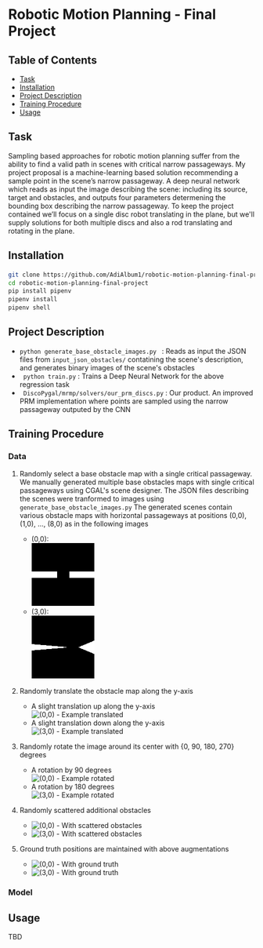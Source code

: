 # Robotic Motion Planning - Final Project

## Table of Contents

- [Task](#task)
- [Installation](#installation)
- [Project Description](#project_description)
- [Training Procedure](#training_procedure)
- [Usage](#usage)

## Task
Sampling based approaches for robotic motion planning suffer from the ability to find a valid path in scenes with critical narrow passageways. My project proposal is a machine-learning based solution recommending a sample point in the scene’s narrow passageway.
A deep neural network which reads as input the image describing the scene: including its source, target and obstacles, and outputs four parameters determening the bounding box describing the narrow passageway.
To keep the project contained we’ll focus on a single disc robot translating in the plane, but we'll supply solutions for both multiple discs and also a rod translating and rotating in the plane.

## Installation
```sh
git clone https://github.com/AdiAlbum1/robotic-motion-planning-final-project
cd robotic-motion-planning-final-project
pip install pipenv
pipenv install
pipenv shell
```

## Project Description
- ```python generate_base_obstacle_images.py ``` : Reads as input the JSON files from ```input_json_obstacles/``` contatining the scene's description, and generates binary images of the scene's obstacles
- ``` python train.py``` : Trains a Deep Neural Network for the above regression task
- ``` DiscoPygal/mrmp/solvers/our_prm_discs.py``` : Our product. An improved PRM implementation where points are sampled using the narrow passageway outputed by the CNN

## Training Procedure
### Data
1. Randomly select a base obstacle map with a single critical passageway.
   <br>We manually generated multiple base obstacles maps with single critical passageways using CGAL's scene designer.
   The JSON files describing the scenes were tranformed to images using ```generate_base_obstacle_images.py```
   The generated scenes contain various obstacle maps with horizontal passageways at positions (0,0), (1,0), ..., (8,0)
   as in the following images
    * (0,0):
    <br>![(0,0) - Example](samples/base_(0,0).png)
    * (3,0):
    <br>![(3,0) - Example](samples/base_(3,0).png)

2. Randomly translate the obstacle map along the y-axis
    * A slight translation up along the y-axis
    <br>![(0,0) - Example translated](samples/base_(0,0)\_translated.png)
    * A slight translation down along the y-axis
    <br>![(3,0) - Example translated](samples/base_(3,0)\_translated.png)

3. Randomly rotate the image around its center with {0, 90, 180, 270} degrees
    * A rotation by 90 degrees
    <br>![(0,0) - Example rotated](samples/base_(0,0)\_rotated.png)
    * A rotation by 180 degrees
    <br>![(3,0) - Example rotated](samples/base_(3,0)\_rotated.png)

4. Randomly scattered additional obstacles
    * ![(0,0) - With scattered obstacles](samples/base_(0,0)\_with_obstacles.png)
    * ![(3,0) - With scattered obstacles](samples/base_(3,0)\_with_obstacles.png)

5. Ground truth positions are maintained with above augmentations
    * ![(0,0) - With ground truth](samples/base_(0,0)\_with_obstacles_gt.png)
    * ![(3,0) - With ground truth](samples/base_(3,0)\_with_obstacles_gt.png)

### Model

## Usage
TBD